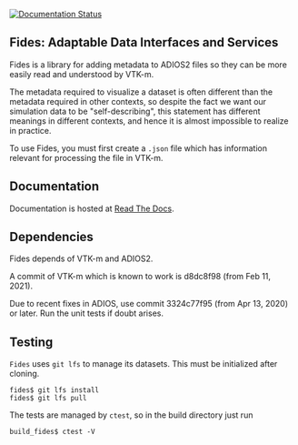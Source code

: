 [![Documentation Status](https://readthedocs.org/projects/fides/badge/?version=latest)](https://fides.readthedocs.io/en/latest/?badge=latest)

## Fides: Adaptable Data Interfaces and Services

Fides is a library for adding metadata to ADIOS2 files so they can be more easily read and understood by VTK-m.

The metadata required to visualize a dataset is often different than the metadata required in other contexts, so despite the fact we want our simulation data to be "self-describing", this statement has different meanings in different contexts, and hence it is almost impossible to realize in practice.

To use Fides, you must first create a `.json` file which has information relevant for processing the file in VTK-m.

## Documentation

Documentation is hosted at [Read The Docs](https://fides.readthedocs.io/en/latest/?badge=latest).

## Dependencies

Fides depends of VTK-m and ADIOS2.

A commit of VTK-m which is known to work is d8dc8f98 (from Feb 11, 2021).

Due to recent fixes in ADIOS, use commit 3324c77f95 (from Apr 13, 2020) or later.
Run the unit tests if doubt arises.


## Testing

`Fides` uses `git lfs` to manage its datasets.
This must be initialized after cloning.

```
fides$ git lfs install
fides$ git lfs pull
```

The tests are managed by `ctest`, so in the build directory just run

```
build_fides$ ctest -V
```

